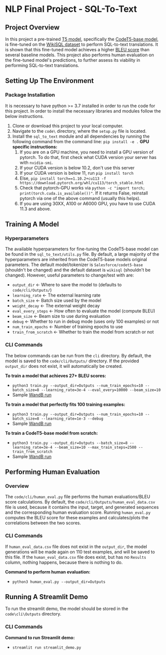 # NLP Final Project - SQL-To-Text


## Project Overview
In this project a pre-trained [T5 model](https://arxiv.org/pdf/1910.10683.pdf), specifically the [CodeT5-base model](https://arxiv.org/pdf/2109.00859.pdf), is fine-tuned on the [WikiSQL dataset](https://github.com/salesforce/WikiSQL) to perform SQL-to-text translations. It is shown that this fine-tuned model achieves a higher [BLEU score](https://aclanthology.org/P02-1040.pdf) than several baseline models. This project also performs human evaluation on the fine-tuned model's predictions, to further assess its viability in performing SQL-to-text translations.

## Setting Up The Environment
### Package Installation
It is necessary to have python >= 3.7 installed in order to run the code for this project. In order to install the necessary libraries and modules follow the below instructions.

1. Clone or download this project to your local computer.
2. Navigate to the `code\` directory, where the `setup.py` file is located.
3. Install the `sql_to_text` module and all dependencies by running the following command from the command line: `pip install -e .`
**GPU specific instructions:**
    1. If you are on a GPU machine, you need to install a GPU version of pytorch. To do that, first check what CUDA version your server has with `nvidia-smi`.
    2. If your CUDA version is below 10.2, don't use this server
    3. If your CUDA version is below 11, run `pip install torch`
    4. Else, `pip install torch==1.10.2+cu113 -f https://download.pytorch.org/whl/cu113/torch_stable.html`
    5. Check that pytorch-GPU works via `python -c "import torch; print(torch.cuda.is_available())"`. If it returns False, reinstall pytorch via one of the above command (usually this helps).
    6. If you are using 30XX, A100 or A6000 GPU, you have to use CUDA 11.3 and above. 

## Training A Model
### Hyperparameters
The available hyperparameters for fine-tuning the CodeT5-base model can be found in the `sql_to_text/utils.py` file. By default, a large majority of the hyperparameters are inherited from the CodeT5-base models original parameters. The default model/tokenizer is `Salesforce/codet5-base` (shouldn't be changed) and the default dataset is `wikisql` (shouldn't be changed). However, useful parameters to change/test with are:

* `output_dir` <- Where to save the model to (defaults to `code/cli/Outputs/`)
* `learning_rate` <- The external learning rate
* `batch_size` <- Batch size used by the model
* `weight_decay` <- The external weight decay
* `eval_every_steps` <- How often to evaluate the model (compute BLEU)
* `beam_size` <- Beam size to use during evaluation
* `debug` <- Whether to run in debug mode (uses only 100 examples) or not
* `num_train_epochs` <- Number of training epochs to use
* `train_from_scratch` <- Whether to train the model from scratch or not

### CLI Commands
The below commands can be run from the `cli` directory. By default, the model is saved to the `code/cli/Outputs/` directory. If the provided `output_dir` does not exist, it will automatically be created.

**To train a model that achieves 27+ BLEU scores:**
* `python3 train.py --output_dir=Outputs --num_train_epochs=10 --batch_size=8 --learning_rate=3e-4 --eval_every=10000 --beam_size=10`
* Sample [WandB run](https://wandb.ai/clewis7744/sql_to_text/runs/3exrerr3)

**To train a model that perfectly fits 100 training examples:**
* `python3 train.py --output_dir=Outputs --num_train_epochs=10 --batch_size=8 --learning_rate=1e-3 --debug`
* Sample [WandB run](https://wandb.ai/clewis7744/sql_to_text/runs/2wdqcorw)

**To train a CodeT5-base model from scratch:**
* `python3 train.py --output_dir=Outputs --batch_size=8 --learning_rate=3e-4 --beam_size=10 --max_train_steps=2500 --train_from_scratch`
* Sample [WandB run](https://wandb.ai/clewis7744/sql_to_text/runs/35f2sys4)


## Performing Human Evaluation
### Overview
The `code/cli/human_eval.py` file performs the human evaluations/BLEU score calculations. By default, the `code/cli/Outputs/human_eval_data.csv` file is used, because it contains the input, target, and generated sequences and the corresponding human evaluation score. Running `human_eval.py` computes the BLEU score for these examples and calculates/plots the correlations between the two scores.
### CLI Commands
If `human_eval_data.csv` file does not exist in the `output_dir`, the model generations will be made again on 110 test examples, and will be saved to this file. If the `human_eval_data.csv` file does exist, but has no `Results` column, nothing happens, because there is nothing to do.

**Command to perform human evaluation:**
* `python3 human_eval.py --output_dir=Outputs`

## Running A Streamlit Demo
To run the streamlit demo, the model should be stored in the `code\cli\Outputs` directory.
### CLI Commands
**Command to run Streamlit demo:**
* `streamlit run streamlit_demo.py`

